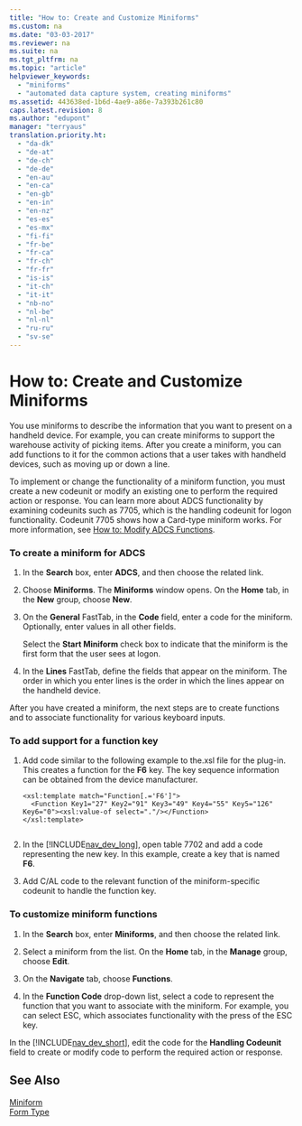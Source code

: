 ```yaml
---
title: "How to: Create and Customize Miniforms"
ms.custom: na
ms.date: "03-03-2017"
ms.reviewer: na
ms.suite: na
ms.tgt_pltfrm: na
ms.topic: "article"
helpviewer_keywords: 
  - "miniforms"
  - "automated data capture system, creating miniforms"
ms.assetid: 443638ed-1b6d-4ae9-a86e-7a393b261c80
caps.latest.revision: 8
ms.author: "edupont"
manager: "terryaus"
translation.priority.ht: 
  - "da-dk"
  - "de-at"
  - "de-ch"
  - "de-de"
  - "en-au"
  - "en-ca"
  - "en-gb"
  - "en-in"
  - "en-nz"
  - "es-es"
  - "es-mx"
  - "fi-fi"
  - "fr-be"
  - "fr-ca"
  - "fr-ch"
  - "fr-fr"
  - "is-is"
  - "it-ch"
  - "it-it"
  - "nb-no"
  - "nl-be"
  - "nl-nl"
  - "ru-ru"
  - "sv-se"
---
```

# How to: Create and Customize Miniforms
You use miniforms to describe the information that you want to present on a handheld device. For example, you can create miniforms to support the warehouse activity of picking items. After you create a miniform, you can add functions to it for the common actions that a user takes with handheld devices, such as moving up or down a line.  
  
 To implement or change the functionality of a miniform function, you must create a new codeunit or modify an existing one to perform the required action or response. You can learn more about ADCS functionality by examining codeunits such as 7705, which is the handling codeunit for logon functionality. Codeunit 7705 shows how a Card\-type miniform works. For more information, see [How to: Modify ADCS Functions](../Topic/How%20to:%20Modify%20ADCS%20Functions.md).  
  
### To create a miniform for ADCS  
  
1.  In the **Search** box, enter **ADCS**, and then choose the related link.  
  
2.  Choose **Miniforms**. The **Miniforms** window opens. On the **Home** tab, in the **New** group, choose **New**.  
  
3.  On the **General** FastTab, in the **Code** field, enter a code for the miniform. Optionally, enter values in all other fields.  
  
     Select the **Start Miniform** check box to indicate that the miniform is the first form that the user sees at logon.  
  
4.  In the **Lines** FastTab, define the fields that appear on the miniform. The order in which you enter lines is the order in which the lines appear on the handheld device.  
  
 After you have created a miniform, the next steps are to create functions and to associate functionality for various keyboard inputs.  
  
### To add support for a function key  
  
1.  Add code similar to the following example to the.xsl file for the plug\-in. This creates a function for the **F6** key. The key sequence information can be obtained from the device manufacturer.  
  
    ```  
    <xsl:template match="Function[.='F6']">  
      <Function Key1="27" Key2="91" Key3="49" Key4="55" Key5="126" Key6="0"><xsl:value-of select="."/></Function>  
    </xsl:template>  
  
    ```  
  
2.  In the [!INCLUDE[nav_dev_long](../BusinessFunctionality/DataExchange/includes/nav_dev_long_md.md)], open table 7702 and add a code representing the new key. In this example, create a key that is named **F6**.  
  
3.  Add C\/AL code to the relevant function of the miniform\-specific codeunit to handle the function key.  
  
### To customize miniform functions  
  
1.  In the **Search** box, enter **Miniforms**, and then choose the related link.  
  
2.  Select a miniform from the list. On the **Home** tab, in the **Manage** group, choose **Edit**.  
  
3.  On the **Navigate** tab, choose **Functions**.  
  
4.  In the **Function Code** drop\-down list, select a code to represent the function that you want to associate with the miniform. For example, you can select ESC, which associates functionality with the press of the ESC key.  
  
 In the [!INCLUDE[nav_dev_short](../LocalFunctionalityForMicrosoftDynamicsNav2016/includes/nav_dev_short_md.md)], edit the code for the **Handling Codeunit** field to create or modify code to perform the required action or response.  
  
## See Also  
 [Miniform](../Topic/\($%20N_7700%20Miniform%20$\).md)   
 [Form Type](../Topic/\($%20T_7700_13%20Form%20Type%20$\).md)